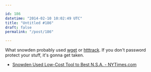 ```yaml
---

id: 186
datetime: "2014-02-10 10:02:49 UTC"
title: "Untitled #186"
draft: false
permalink: "/post/186"

---
```


What snowden probably used [wget](https://www.linuxjournal.com/content/downloading-entire-web-site-wget) or [htttrack](https://davidcaylor.com/2009/11/01/archiving-a-site-using-httrack/). If you don't password protect your stuff, it's gonna get taken. 

 
 * [Snowden Used Low-Cost Tool to Best N.S.A. - NYTimes.com](https://web.archive.org/web/20240410023442/https://www.nytimes.com/2014/02/09/us/snowden-used-low-cost-tool-to-best-nsa.html?_r=0)



